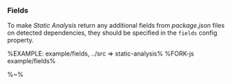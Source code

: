 ### Fields

To make _Static Analysis_ return any additional fields from _package.json_ files on detected dependencies, they should be specified in the `fields` config property.

%EXAMPLE: example/fields, ../src => static-analysis%
%FORK-js example/fields%

%~%